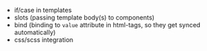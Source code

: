 - if/case in templates
- slots (passing template body(s) to components)
- bind (binding to `value` attribute in html-tags, so they get synced automatically)
- css/scss integration